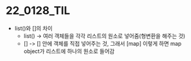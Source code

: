 

# 22_0128_TIL

- list()와 []의 차이
  - list() -> 여러 객체들을 각각 리스트의 원소로 넣어줌(형변환을 해주는 것)
  - [] -> [] 안에 객체를 직접 넣어주는 것, 그래서 [map] 이렇게 하면 map object가 리스트에 하나의 원소로 들어감